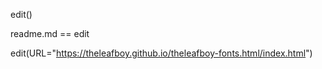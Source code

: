 edit()

readme.md == edit

edit(URL="https://theleafboy.github.io/theleafboy-fonts.html/index.html")
